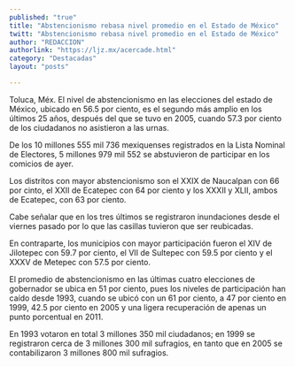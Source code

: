 ```yaml
---
published: "true"
title: "Abstencionismo rebasa nivel promedio en el Estado de México"
twitt: "Abstencionismo rebasa nivel promedio en el Estado de México"
author: "REDACCION"
authorlink: "https://ljz.mx/acercade.html"
category: "Destacadas"
layout: "posts"

---
```



  Toluca, Méx. El nivel de abstencionismo en las elecciones del estado de México, ubicado en 56.5 por ciento, es el segundo más amplio en los últimos 25 años, después del que se tuvo en 2005, cuando 57.3 por ciento de los ciudadanos no asistieron a las urnas.



  De los 10 millones 555 mil 736 mexiquenses registrados en la Lista Nominal de Electores, 5 millones 979 mil 552 se abstuvieron de participar en los comicios de ayer.



  Los distritos con mayor abstencionismo son el XXIX de Naucalpan con 66 por cinto, el XXII de Ecatepec con 64 por ciento y los XXXII y XLII, ambos de Ecatepec, con 63 por ciento.



  Cabe señalar que en los tres últimos se registraron inundaciones desde el viernes pasado por lo que las casillas tuvieron que ser reubicadas.



  En contraparte, los municipios con mayor participación fueron el XIV de Jilotepec con 59.7 por ciento, el VII de Sultepec con 59.5 por ciento y el XXXV de Metepec con 57.5 por ciento.



  El promedio de abstencionismo en las últimas cuatro elecciones de gobernador se ubica en 51 por ciento, pues los niveles de participación han caído desde 1993, cuando se ubicó con un 61 por ciento, a 47 por ciento en 1999, 42.5 por ciento en 2005 y una ligera recuperación de apenas un punto porcentual en 2011.



  En 1993 votaron en total 3 millones 350 mil ciudadanos; en 1999 se registraron cerca de 3 millones 300 mil sufragios, en tanto que en 2005 se contabilizaron 3 millones 800 mil sufragios.

